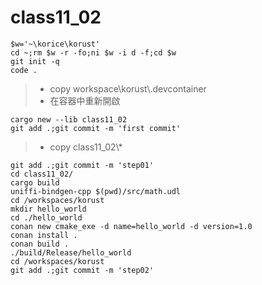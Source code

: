 # class11_02
```
$w='~\korice\korust'
cd ~;rm $w -r -fo;ni $w -i d -f;cd $w
git init -q
code .
```
> * copy workspace\\korust\\.devcontainer
> * 在容器中重新開啟
```
cargo new --lib class11_02
git add .;git commit -m 'first commit'
```
> * copy class11_02\\*
```
git add .;git commit -m 'step01'
cd class11_02/
cargo build
uniffi-bindgen-cpp $(pwd)/src/math.udl
cd /workspaces/korust
mkdir hello_world
cd ./hello_world
conan new cmake_exe -d name=hello_world -d version=1.0
conan install .
conan build .
./build/Release/hello_world
cd /workspaces/korust
git add .;git commit -m 'step02'
```
